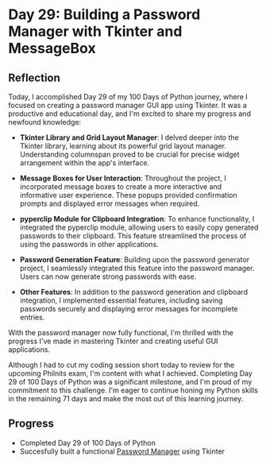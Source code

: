 # Day 29: Building a Password Manager with Tkinter and MessageBox

## Reflection  
  Today, I accomplished Day 29 of my 100 Days of Python journey, where I focused on creating a password manager GUI app using Tkinter. It was a productive and educational day, and I'm excited to share my progress and newfound knowledge:

  - **Tkinter Library and Grid Layout Manager**: I delved deeper into the Tkinter library, learning about its powerful grid layout manager. Understanding columnspan proved to be crucial for precise widget arrangement within the app's interface.

  - **Message Boxes for User Interaction**: Throughout the project, I incorporated message boxes to create a more interactive and informative user experience. These popups provided confirmation prompts and displayed error messages when required.

  - **pyperclip Module for Clipboard Integration**: To enhance functionality, I integrated the pyperclip module, allowing users to easily copy generated passwords to their clipboard. This feature streamlined the process of using the passwords in other applications.

  - **Password Generation Feature**: Building upon the password generator project, I seamlessly integrated this feature into the password manager. Users can now generate strong passwords with ease.

  - **Other Features**: In addition to the password generation and clipboard integration, I implemented essential features, including saving passwords securely and displaying error messages for incomplete entries.

  With the password manager now fully functional, I'm thrilled with the progress I've made in mastering Tkinter and creating useful GUI applications.

  Although I had to cut my coding session short today to review for the upcoming Philnits exam, I'm content with what I achieved. Completing Day 29 of 100 Days of Python was a significant milestone, and I'm proud of my commitment to this challenge. I'm eager to continue honing my Python skills in the remaining 71 days and make the most out of this learning journey.

## Progress
 - Completed Day 29 of 100 Days of Python
 - Succesfully built a functional [Password Manager](https://github.com/johnivanpuayap/PasswordManager) using Tkinter